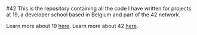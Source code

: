 #42
This is the repository containing all the code I have written for projects at 19, a developer school based in Belgium and part of the 42 network.

Learn more about 19 [here](https://s19.be).
Learn more about 42 [here](https://www.42.fr/42-network/).
